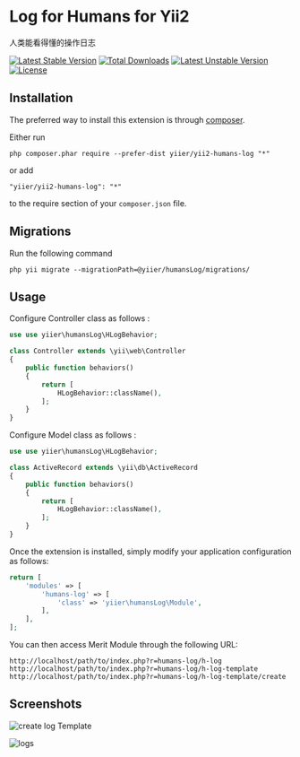 Log for Humans for Yii2
=======================
人类能看得懂的操作日志

[![Latest Stable Version](https://poser.pugx.org/yiier/yii2-yii2-humans-log/v/stable)](https://packagist.org/packages/yiier/yii2-yii2-humans-log) 
[![Total Downloads](https://poser.pugx.org/yiier/yii2-yii2-humans-log/downloads)](https://packagist.org/packages/yiier/yii2-yii2-humans-log) 
[![Latest Unstable Version](https://poser.pugx.org/yiier/yii2-yii2-humans-log/v/unstable)](https://packagist.org/packages/yiier/yii2-yii2-humans-log) 
[![License](https://poser.pugx.org/yiier/yii2-yii2-humans-log/license)](https://packagist.org/packages/yiier/yii2-yii2-humans-log)


Installation
------------

The preferred way to install this extension is through [composer](http://getcomposer.org/download/).

Either run

```
php composer.phar require --prefer-dist yiier/yii2-humans-log "*"
```

or add

```
"yiier/yii2-humans-log": "*"
```

to the require section of your `composer.json` file.


Migrations
----------

Run the following command

```
php yii migrate --migrationPath=@yiier/humansLog/migrations/
```

Usage
-----

Configure Controller class as follows :

```php
use use yiier\humansLog\HLogBehavior;

class Controller extends \yii\web\Controller
{
    public function behaviors()
    {
        return [
            HLogBehavior::className(),
        ];
    }
}
```

Configure Model class as follows :

```php
use use yiier\humansLog\HLogBehavior;

class ActiveRecord extends \yii\db\ActiveRecord
{
    public function behaviors()
    {
        return [
            HLogBehavior::className(),
        ];
    }
}
```

Once the extension is installed, simply modify your application configuration as follows:

```php
return [
    'modules' => [
        'humans-log' => [
            'class' => 'yiier\humansLog\Module',
        ],
    ],
];

```

You can then access Merit Module through the following URL:

```
http://localhost/path/to/index.php?r=humans-log/h-log
http://localhost/path/to/index.php?r=humans-log/h-log-template
http://localhost/path/to/index.php?r=humans-log/h-log-template/create
```

Screenshots
----

![create log Template](https://i.loli.net/2017/12/06/5a27e12fcc4a7.png)

![logs](https://i.loli.net/2017/12/06/5a27e1bf18876.png)